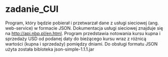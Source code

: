 # zadanie_CUI
Program, który będzie pobierał i przetwarzał dane z usługi
sieciowej (ang. web-service) w formacie JSON.
Dokumentacja usługi sieciowej znajduje się na http://api.nbp.pl/en.html. 
Program przedstawia notowania kursu kupna i sprzedaży USD od
podanej daty do bieżącego kursu wraz z różnicą wartości (kupna i
sprzedaży) pomiędzy dniami. 
Do obsługi formatu JSON użyta została bibloteka json-simple-1.1.1.jar
